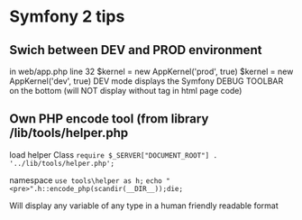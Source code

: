 Symfony 2 tips
==============

Swich between DEV and PROD environment
--------------------------------------
in web/app.php line 32
    $kernel = new AppKernel('prod', true)
    $kernel = new AppKernel('dev', true)
DEV mode displays the Symfony DEBUG TOOLBAR on the bottom (will NOT display without <html> tag in html page code)

Own PHP encode tool (from library /lib/tools/helper.php
-------------------------------------------------------
load helper Class
`require $_SERVER["DOCUMENT_ROOT"] . '../lib/tools/helper.php';`

namespace
`use tools\helper as h;`
`echo "<pre>".h::encode_php(scandir(__DIR__));die;`

Will display any variable of any type in a human friendly readable format

